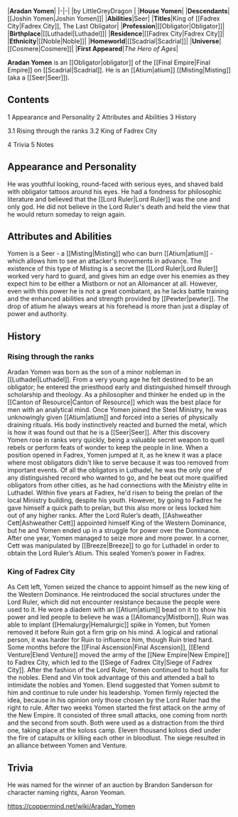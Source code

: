 |**Aradan Yomen**|
|-|-|
|by  LittleGreyDragon |
|**House Yomen**|
|**Descendants**|[[Joshin Yomen\|Joshin Yomen]]|
|**Abilities**|Seer|
|**Titles**|King of [[Fadrex City\|Fadrex City]], The Last Obligator|
|**Profession**|[[Obligator\|Obligator]]|
|**Birthplace**|[[Luthadel\|Luthadel]]|
|**Residence**|[[Fadrex City\|Fadrex City]]|
|**Ethnicity**|[[Noble\|Noble]]|
|**Homeworld**|[[Scadrial\|Scadrial]]|
|**Universe**|[[Cosmere\|Cosmere]]|
|**First Appeared**|*The Hero of Ages*|

**Aradan Yomen** is an [[Obligator\|obligator]] of the [[Final Empire\|Final Empire]] on [[Scadrial\|Scadrial]]. He is an [[Atium\|atium]] [[Misting\|Misting]] (aka a [[Seer\|Seer]]).

## Contents

1 Appearance and Personality
2 Attributes and Abilities
3 History

3.1 Rising through the ranks
3.2 King of Fadrex City


4 Trivia
5 Notes


## Appearance and Personality
He was youthful looking, round-faced with serious eyes, and shaved bald with obligator tattoos around his eyes.  He had a fondness for philosophic literature and believed that the [[Lord Ruler\|Lord Ruler]] was the one and only god. He did not believe in the Lord Ruler's death and held the view that he would return someday to reign again.

## Attributes and Abilities
Yomen is a Seer - a [[Misting\|Misting]] who can burn [[Atium\|atium]] - which allows him to see an attacker's movements in advance. The existence of this type of Misting is a secret the [[Lord Ruler\|Lord Ruler]] worked very hard to guard, and gives him an edge over his enemies as they expect him to be either a Mistborn or not an Allomancer at all. However, even with this power he is not a great combatant, as he lacks battle training and the enhanced abilities and strength provided by [[Pewter\|pewter]].
The drop of atium he always wears at his forehead is more than just a display of power and authority.

## History
### Rising through the ranks
Aradan Yomen was born as the son of a minor nobleman in [[Luthadel\|Luthadel]]. From a very young age he felt destined to be an obligator; he entered the priesthood early and distinguished himself through scholarship and theology. As a philosopher and thinker he ended up in the [[Canton of Resource\|Canton of Resource]] which was the best place for men with an analytical mind.
Once Yomen joined the Steel Ministry, he was unknowingly given [[Atium\|atium]] and forced into a series of physically draining rituals. His body instinctively reacted and burned the metal, which is how it was found out that he is a [[Seer\|Seer]].
After this discovery Yomen rose in ranks very quickly, being a valuable secret weapon to quell rebels or perform feats of wonder to keep the people in line.
When a position opened in Fadrex, Yomen jumped at it, as he knew it was a place where most obligators didn't like to serve because it was too removed from important events. Of all the obligators in Luthadel, he was the only one of any distinguished record who wanted to go, and he beat out more qualified obligators from other cities, as he had connections with the Ministry elite in Luthadel.
Within five years at Fadrex, he'd risen to being the prelan of the local Ministry building, despite his youth. However, by going to Fadrex he gave himself a quick path to prelan, but this also more or less locked him out of any higher ranks. After the Lord Ruler’s death, [[Ashweather Cett\|Ashweather Cett]] appointed himself King of the Western Dominance, but he and Yomen ended up in a struggle for power over the Dominance. After one year, Yomen managed to seize more and more power. In a corner, Cett was manipulated by [[Breeze\|Breeze]] to go for Luthadel in order to obtain the Lord Ruler’s Atium. This sealed Yomen’s power in Fadrex.

### King of Fadrex City
As Cett left, Yomen seized the chance to appoint himself as the new king of the Western Dominance. He reintroduced the social structures under the Lord Ruler, which did not encounter resistance because the people were used to it. He wore a diadem with an [[Atium\|atium]] bead on it to show his power and led people to believe he was a [[Allomancy\|Mistborn]]. Ruin was able to implant [[Hemalurgy\|Hemalurgic]] spike in Yomen, but Yomen removed it before Ruin got a firm grip on his mind. A logical and rational person, it was harder for Ruin to influence him, though Ruin tried hard.
Some months before the [[Final Ascension\|Final Ascension]], [[Elend Venture\|Elend Venture]] moved the army of the [[New Empire\|New Empire]] to Fadrex City, which led to the [[Siege of Fadrex City\|Siege of Fadrex City]]. After the fashion of the Lord Ruler, Yomen continued to host balls for the nobles. Elend and Vin took advantage of this and attended a ball to intimidate the nobles and Yomen. Elend suggested that Yomen submit to him and continue to rule under his leadership. Yomen firmly rejected the idea, because in his opinion only those chosen by the Lord Ruler had the right to rule.
After two weeks Yomen started the first attack on the army of the New Empire. It consisted of three small attacks, one coming from north and the second from south. Both were used as a distraction from the third one, taking place at the koloss camp. Eleven thousand koloss died under the fire of catapults or killing each other in bloodlust.
The siege resulted in an alliance between Yomen and Venture.

## Trivia
He was named for the winner of an auction by Brandon Sanderson for character naming rights, Aaron Yeoman.


https://coppermind.net/wiki/Aradan_Yomen